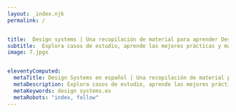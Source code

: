 ```yaml
---
layout: _index.njk
permalink: /


title:  Design systems | Una recopilación de material para aprender Design systems
subtitle:  Explora casos de estudio, aprende las mejores prácticas y mantente actualizado en este emocionante campo del diseño centrado en los design systems , todo ello en español.
image: 7.jpgx


eleventyComputed:
  metaTitle: Design Systems en español | Una recopilación de material para aprender Design systems
  metaDescription: Explora casos de estudio, aprende las mejores prácticas y mantente actualizado en este emocionante campo del diseño centrado en los design systems.
  metaKeywords: design systems.es
  metaRobots: "index, follow"
---
```

